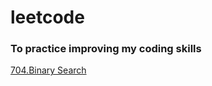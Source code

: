 # leetcode
### To practice improving my coding skills

[704.Binary Search](https://github.com/zhengshunze/leetcode/blob/main/Binary%20Search/704.py)
